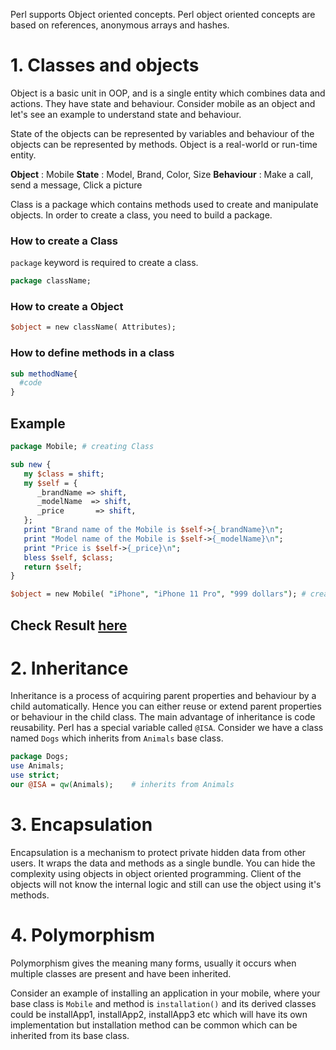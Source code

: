 Perl supports Object oriented concepts. Perl object oriented concepts are based on references, anonymous arrays and hashes.

# 1. Classes and objects

Object is a basic unit in OOP, and is a single entity which combines data and actions. They have state and behaviour. Consider mobile as an object and let's see an example to understand state and behaviour. 

State of the objects can be represented by variables and behaviour of the objects can be represented by methods. Object is a real-world or run-time entity.

**Object** : Mobile
**State** : Model, Brand, Color, Size
**Behaviour** : Make a call, send a message, Click a picture

Class is a package which contains methods used to create and manipulate objects. In order to create a class, you need to build a package. 

### How to create a Class

`package` keyword is required to create a class.

```perl
package className; 
```
### How to create a Object

```perl
$object = new className( Attributes);
```
### How to define methods in a class

```perl
sub methodName{
  #code
}
```
## Example

```perl
package Mobile; # creating Class

sub new {
   my $class = shift;
   my $self = {
      _brandName => shift,
      _modelName  => shift,
      _price       => shift,
   };
   print "Brand name of the Mobile is $self->{_brandName}\n";
   print "Model name of the Mobile is $self->{_modelName}\n";
   print "Price is $self->{_price}\n";
   bless $self, $class;
   return $self;
}

$object = new Mobile( "iPhone", "iPhone 11 Pro", "999 dollars"); # creating Object
```

## Check Result [here](https://onecompiler.com/perl/3vp87uvsq)

# 2. Inheritance

Inheritance is a process of acquiring parent properties and behaviour by a child automatically. Hence you can either reuse or extend parent properties or behaviour in the child class. The main advantage of inheritance is code reusability. Perl has a special variable called `@ISA`. Consider we have a class named `Dogs` which inherits from `Animals` base class.

```perl
package Dogs;
use Animals;
use strict;
our @ISA = qw(Animals);    # inherits from Animals
```

# 3. Encapsulation

Encapsulation is a mechanism to protect private hidden data from other users. It wraps the data and methods as a single bundle. You can hide the complexity using objects in object oriented programming. Client of the objects will not know the internal logic and still can use the object using it's methods.

# 4. Polymorphism

Polymorphism gives the meaning many forms, usually it occurs when multiple classes are present and have been inherited.

Consider an example of installing an application in your mobile, where your base class is `Mobile` and method is `installation()` and its derived classes could be installApp1, installApp2, installApp3 etc which will have its own implementation but installation method can be common which can be inherited from its base class.
